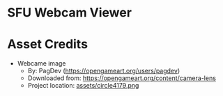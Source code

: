 # SFU Webcam Viewer

# Asset Credits

- Webcame image
    - By: PagDev (https://opengameart.org/users/pagdev)
    - Downloaded from: https://opengameart.org/content/camera-lens
    - Project location: [assets/circle4179.png](assets/circle4179.png)
